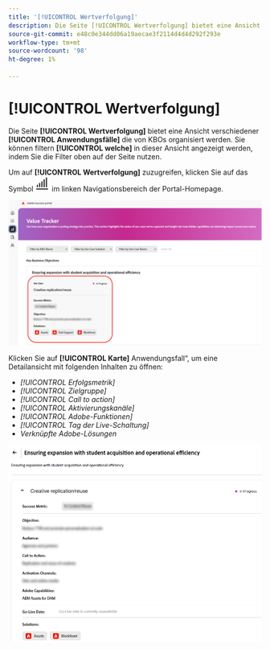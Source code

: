 ```yaml
---
title: '[!UICONTROL Wertverfolgung]'
description: Die Seite [!UICONTROL Wertverfolgung] bietet eine Ansicht Ihrer [!UICONTROL Anwendungsfälle] organisiert nach KBOs.
source-git-commit: e48c0e344dd06a19aecae3f2114d4d4d292f293e
workflow-type: tm+mt
source-wordcount: '98'
ht-degree: 1%

---
```



# [!UICONTROL Wertverfolgung]

Die Seite **[!UICONTROL Wertverfolgung]** bietet eine Ansicht verschiedener **[!UICONTROL Anwendungsfälle]** die von KBOs organisiert werden. Sie können filtern **[!UICONTROL welche]** in dieser Ansicht angezeigt werden, indem Sie die Filter oben auf der Seite nutzen.

Um auf **[!UICONTROL Wertverfolgung]** zuzugreifen, klicken Sie auf das Symbol ![Wertverfolgung-Symbol](/help/adobe-success-portal/assets/value-tracker-icon.png) im linken Navigationsbereich der Portal-Homepage.

![value-tracker-landing-page](/help/adobe-success-portal/assets/value-tracker-landing-page.png)

Klicken Sie auf **[!UICONTROL Karte]** Anwendungsfall“, um eine Detailansicht mit folgenden Inhalten zu öffnen:

* *[!UICONTROL Erfolgsmetrik]*
* *[!UICONTROL Zielgruppe]*
* *[!UICONTROL Call to action]*
* *[!UICONTROL Aktivierungskanäle]*
* *[!UICONTROL Adobe-Funktionen]*
* *[!UICONTROL Tag der Live-Schaltung]*
* *Verknüpfte Adobe-Lösungen*

![value-tracker-use-case-example](/help/adobe-success-portal/assets/value-tracker-use-case-example.png)

